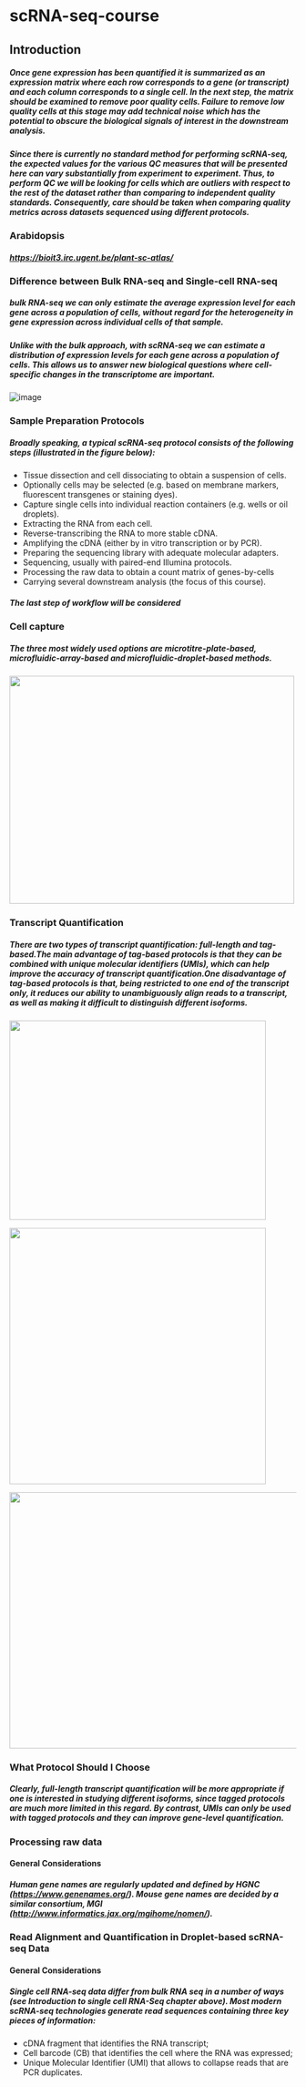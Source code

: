 # scRNA-seq-course
## Introduction
##### Once gene expression has been quantified it is summarized as an expression matrix where each row corresponds to a gene (or transcript) and each column corresponds to a single cell. In the next step, the matrix should be examined to remove poor quality cells. Failure to remove low quality cells at this stage may add technical noise which has the potential to obscure the biological signals of interest in the downstream analysis.

##### Since there is currently no standard method for performing scRNA-seq, the expected values for the various QC measures that will be presented here can vary substantially from experiment to experiment. Thus, to perform QC we will be looking for cells which are outliers with respect to the rest of the dataset rather than comparing to independent quality standards. Consequently, care should be taken when comparing quality metrics across datasets sequenced using different protocols.

### Arabidopsis
##### https://bioit3.irc.ugent.be/plant-sc-atlas/

### Difference between Bulk RNA-seq and Single-cell RNA-seq
##### bulk RNA-seq we can only estimate the average expression level for each gene across a population of cells, without regard for the heterogeneity in gene expression across individual cells of that sample.
#####  Unlike with the bulk approach, with scRNA-seq we can estimate a distribution of expression levels for each gene across a population of cells. This allows us to answer new biological questions where cell-specific changes in the transcriptome are important.
![image](https://user-images.githubusercontent.com/67212190/156484396-7efc1be4-f1ec-4764-b0c6-619f0ed8c8e2.png)

### Sample Preparation Protocols
##### Broadly speaking, a typical scRNA-seq protocol consists of the following steps (illustrated in the figure below):

 * Tissue dissection and cell dissociating to obtain a suspension of cells.
 * Optionally cells may be selected (e.g. based on membrane markers, fluorescent transgenes or staining dyes).
 * Capture single cells into individual reaction containers (e.g. wells or oil droplets).
 * Extracting the RNA from each cell.
 * Reverse-transcribing the RNA to more stable cDNA.
 * Amplifying the cDNA (either by in vitro transcription or by PCR).
 * Preparing the sequencing library with adequate molecular adapters.
 * Sequencing, usually with paired-end Illumina protocols.
 * Processing the raw data to obtain a count matrix of genes-by-cells
 * Carrying several downstream analysis (the focus of this course).
##### The last step of workflow will be considered
### Cell capture
##### The three most widely used options are microtitre-plate-based, microfluidic-array-based and microfluidic-droplet-based methods.
<img src="https://user-images.githubusercontent.com/67212190/156486457-df744489-7bc9-495a-aa39-16527d4b5b2f.png" width="500" height="400"/><br/>

### Transcript Quantification
##### There are two types of transcript quantification: full-length and tag-based.The main advantage of tag-based protocols is that they can be combined with unique molecular identifiers (UMIs), which can help improve the accuracy of transcript quantification.One disadvantage of tag-based protocols is that, being restricted to one end of the transcript only, it reduces our ability to unambiguously align reads to a transcript, as well as making it difficult to distinguish different isoforms.
<img src="https://user-images.githubusercontent.com/67212190/157645626-f2e4538f-dd53-4abe-8ed9-bb96b5df9082.png" width="450" height="350"/><br/>

<img src="https://user-images.githubusercontent.com/67212190/157646058-d8a0a07a-ce78-426a-a3eb-c3aca4362cb6.png" width="450" heigth="350"/><br/>

<img src="https://user-images.githubusercontent.com/67212190/157646299-ee4ca23d-1358-4bfc-aaef-d122600bb310.png" width="700" height="450"/><br/>

### What Protocol Should I Choose
##### Clearly, full-length transcript quantification will be more appropriate if one is interested in studying different isoforms, since tagged protocols are much more limited in this regard. By contrast, UMIs can only be used with tagged protocols and they can improve gene-level quantification.

### Processing raw data
#### General Considerations
##### Human gene names are regularly updated and defined by HGNC (https://www.genenames.org/). Mouse gene names are decided by a similar consortium, MGI (http://www.informatics.jax.org/mgihome/nomen/).

### Read Alignment and Quantification in Droplet-based scRNA-seq Data
#### General Considerations
##### Single cell RNA-seq data differ from bulk RNA seq in a number of ways (see Introduction to single cell RNA-Seq chapter above). Most modern scRNA-seq technologies generate read sequences containing three key pieces of information:
  * cDNA fragment that identifies the RNA transcript;
  * Cell barcode (CB) that identifies the cell where the RNA was expressed;
  * Unique Molecular Identifier (UMI) that allows to collapse reads that are PCR duplicates.
